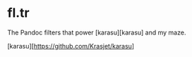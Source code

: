 fl.tr
=====

The Pandoc filters that power [karasu][karasu] and my maze.

[karasu][https://github.com/Krasjet/karasu]
